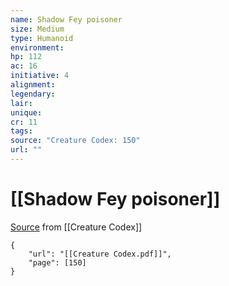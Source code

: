 ```yaml
---
name: Shadow Fey poisoner
size: Medium
type: Humanoid
environment: 
hp: 112
ac: 16
initiative: 4
alignment: 
legendary: 
lair: 
unique: 
cr: 11
tags: 
source: "Creature Codex: 150"
url: ""
---
```

# [[Shadow Fey poisoner]]

[Source](zotero://open-pdf/library/items/NTNKJRHG?page=150) from [[Creature Codex]]

```pdf
{
	"url": "[[Creature Codex.pdf]]",
	"page": [150]
}
```


